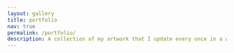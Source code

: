 ```yaml
---
layout: gallery
title: portfolio
nav: true
permalink: /portfolio/
description: A collection of my artwork that I update every once in a while. If you are more interested in my data visualization work you can find a link to that under the repositories tab. More art is also available on my Instagram @bogsquadcomics. 
---
```


